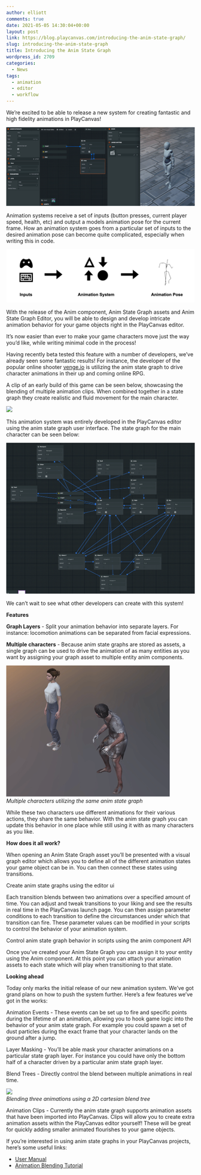 ```yaml
---
author: elliott
comments: true
date: 2021-05-05 14:30:04+00:00
layout: post
link: https://blog.playcanvas.com/introducing-the-anim-state-graph/
slug: introducing-the-anim-state-graph
title: Introducing the Anim State Graph
wordpress_id: 2709
categories:
  - News
tags:
  - animation
  - editor
  - workflow
---
```


We’re excited to be able to release a new system for creating fantastic and high fidelity animations in PlayCanvas!

[![](/assets/media/animation-and-graph-2.gif)](/assets/media/animation-and-graph-2.gif)

Animation systems receive a set of inputs (button presses, current player speed, health, etc) and output a models animation pose for the current frame. How an animation system goes from a particular set of inputs to the desired animation pose can become quite complicated, especially when writing this in code.

[![](/assets/media/image-1024x289.png)](/assets/media/image-3.png)

With the release of the Anim component, Anim State Graph assets and Anim State Graph Editor, you will be able to design and develop intricate animation behavior for your game objects right in the PlayCanvas editor.

It’s now easier than ever to make your game characters move just the way you’d like, while writing minimal code in the process!

Having recently beta tested this feature with a number of developers, we’ve already seen some fantastic results! For instance, the developer of the popular online shooter [venge.io](https://venge.io/) is utilizing the anim state graph to drive character animations in their up and coming online RPG.

A clip of an early build of this game can be seen below, showcasing the blending of multiple animation clips. When combined together in a state graph they create realistic and fluid movement for the main character.

![](/assets/media/cem-prototype.gif)

This animation system was entirely developed in the PlayCanvas editor using the anim state graph user interface. The state graph for the main character can be seen below:

![](/assets/media/anim-state-graph.png)

We can’t wait to see what other developers can create with this system!

**Features**

**Graph Layers** - Split your animation behavior into separate layers. For instance: locomotion animations can be separated from facial expressions.

**Multiple characters** - Because anim state graphs are stored as assets, a single graph can be used to drive the animation of as many entities as you want by assigning your graph asset to multiple entity anim components.

![](/assets/media/anim-state-graph-shared.gif)
<br>_Multiple characters utilizing the same anim state graph_

While these two characters use different animations for their various actions, they share the same behavior. With the anim state graph you can update this behavior in one place while still using it with as many characters as you like.

**How does it all work?**

When opening an Anim State Graph asset you’ll be presented with a visual graph editor which allows you to define all of the different animation states your game object can be in. You can then connect these states using transitions.

Create anim state graphs using the editor ui

Each transition blends between two animations over a specified amount of time. You can adjust and tweak transitions to your liking and see the results in real time in the PlayCanvas launch page. You can then assign parameter conditions to each transition to define the circumstances under which that transition can fire. These parameter values can be modified in your scripts to control the behavior of your animation system.

Control anim state graph behavior in scripts using the anim component API

Once you’ve created your Anim State Graph you can assign it to your entity using the Anim component. At this point you can attach your animation assets to each state which will play when transitioning to that state.

**Looking ahead**

Today only marks the initial release of our new animation system. We’ve got grand plans on how to push the system further. Here’s a few features we’ve got in the works:

Animation Events - These events can be set up to fire and specific points during the lifetime of an animation, allowing you to hook game logic into the behavior of your anim state graph. For example you could spawn a set of dust particles during the exact frame that your character lands on the ground after a jump.

Layer Masking - You’ll be able mask your character animations on a particular state graph layer. For instance you could have only the bottom half of a character driven by a particular anim state graph layer.

Blend Trees - Directly control the blend between multiple animations in real time.

![](/assets/media/anim-blend-trees.gif)
<br>_Blending three animations using a 2D cartesian blend tree_

Animation Clips - Currently the anim state graph supports animation assets that have been imported into PlayCanvas. Clips will allow you to create extra animation assets within the PlayCanvas editor yourself! These will be great for quickly adding smaller animated flourishes to your game objects.

If you’re interested in using anim state graphs in your PlayCanvas projects, here’s some useful links:

- [User Manual](https://developer.playcanvas.com/en/user-manual/animation/)
- [Animation Blending Tutorial](https://developer.playcanvas.com/en/tutorials/anim-blending/)
